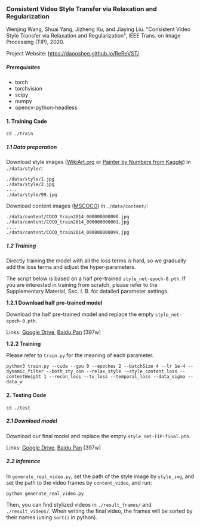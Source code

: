 ### Consistent Video Style Transfer via Relaxation and Regularization 

Wenjing Wang, Shuai Yang, Jizheng Xu, and Jiaying Liu. "Consistent Video Style Transfer via Relaxation and Regularization", IEEE Trans. on Image Processing (TIP), 2020.

Project Website: https://daooshee.github.io/ReReVST/



##### Prerequisites

* torch
* torchvision
* scipy
* numpy
* opencv-python-headless



#### 1. Training Code

```
cd ./train
```

##### 1.1 Data preparation

Download style images ([WikiArt.org](https://www.wikiart.org/) or [Painter by Numbers from Kaggle](https://www.kaggle.com/c/painter-by-numbers)) in `./data/style/`:
```
./data/style/1.jpg
./data/style/2.jpg
....
./data/style/99.jpg 
```

Download content images ([MSCOCO](https://cocodataset.org)) in `./data/content/`:
```
./data/content/COCO_train2014_000000000000.jpg
./data/content/COCO_train2014_000000000001.jpg
....
./data/content/COCO_train2014_000000000099.jpg 
```

##### 1.2 Training

Directly training the model with all the loss terms is hard, so we gradually add the loss terms and adjust the hyper-parameters.

The script below is based on a half pre-trained `style_net-epoch-0.pth`. If you are interested in training from scratch, please refer to the Supplementary Material, Sec. I. B. for detailed parameter settings.

**1.2.1 Download half pre-trained model**

Download the half pre-trained model and replace the empty `style_net-epoch-0.pth`.

Links: [Google Drive](https://drive.google.com/drive/folders/1RSmjqZTon3QdxBUSjZ3siGIOwUc-Ycu8?usp=sharing), [Baidu Pan](https://pan.baidu.com/s/1Td30bukn2nc4zepmSDs1mA) [397w]

**1.2.2 Training**

Please refer to `train.py` for the meaning of each parameter.

```
python3 train.py --cuda --gpu 0 --epoches 2 --batchSize 4 --lr 1e-4 --dynamic_filter --both_sty_con --relax_style --style_content_loss --contentWeight 1 --recon_loss --tv_loss --temporal_loss --data_sigma --data_w
```



#### 2. Testing Code

```
cd ./test
```

##### 2.1 Download model

Download our final model and replace the empty `style_net-TIP-final.pth`.

Links: [Google Drive](https://drive.google.com/drive/folders/1RSmjqZTon3QdxBUSjZ3siGIOwUc-Ycu8?usp=sharing), [Baidu Pan](https://pan.baidu.com/s/1Td30bukn2nc4zepmSDs1mA) [397w]

##### 2.2 Inference

In `generate_real_video.py`, set the path of the style image by `style_img`, and set the path to the video frames by `content_video`, and run:

```
python generate_real_video.py
```

Then, you can find stylized videos in `./result_frames/` and `./result_videos/`. When writing the final video, the frames will be sorted by their names (using  `sort()` in python).

